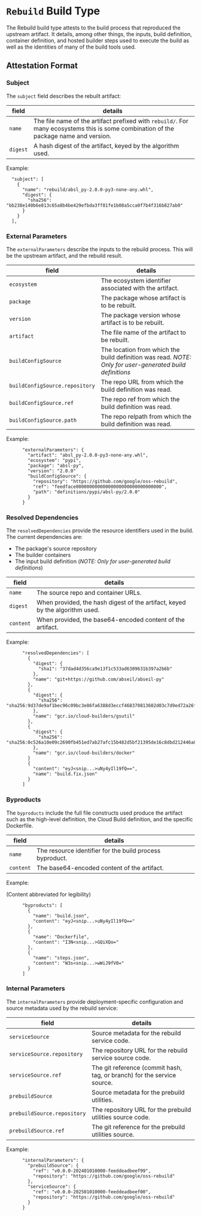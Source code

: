 # `Rebuild` Build Type

The Rebuild build type attests to the build process that reproduced the upstream
artifact. It details, among other things, the inputs, build definition,
container definition, and hosted builder steps used to execute the build as well
as the identities of many of the build tools used.

## Attestation Format

### Subject

The `subject` field describes the rebuilt artifact:

| field    | details                                                                                                                               |
| -------- | ------------------------------------------------------------------------------------------------------------------------------------- |
| `name`   | The file name of the artifact prefixed with `rebuild/`. For many ecosystems this is some combination of the package name and version. |
| `digest` | A hash digest of the artifact, keyed by the algorithm used.                                                                           |

Example:

```
  "subject": [
    {
      "name": "rebuild/absl_py-2.0.0-py3-none-any.whl",
      "digest": {
        "sha256": "bb238e140b6e813c65a8b4be429efbda3ff81fe1b08a5cca0f7b4f316b827ab0"
      }
    }
  ],
```

### External Parameters

The `externalParameters` describe the inputs to the rebuild process. This will
be the upstream artifact, and the rebuild result.

| field                          | details                                                                                                  |
| ------------------------------ | -------------------------------------------------------------------------------------------------------- |
| `ecosystem`                    | The ecosystem identifier associated with the artifact.                                                   |
| `package`                      | The package whose artifact is to be rebuilt.                                                             |
| `version`                      | The package version whose artifact is to be rebuilt.                                                     |
| `artifact`                     | The file name of the artifact to be rebuilt.                                                             |
| `buildConfigSource`            | The location from which the build definition was read. _NOTE: Only for user-generated build definitions_ |
| `buildConfigSource.repository` | The repo URL from which the build definition was read.                                                   |
| `buildConfigSource.ref`        | The repo ref from which the build definition was read.                                                   |
| `buildConfigSource.path`       | The repo relpath from which the build definition was read.                                               |

Example:

```
      "externalParameters": {
        "artifact": "absl_py-2.0.0-py3-none-any.whl",
        "ecosystem": "pypi",
        "package": "absl-py",
        "version": "2.0.0"
        "buildConfigSource": {
          "repository": "https://github.com/google/oss-rebuild",
          "ref": "feedface00000000000000000000000000000000",
          "path": "definitions/pypi/absl-py/2.0.0"
        }
      }
```

### Resolved Dependencies

The `resolvedDependencies` provide the resource identifiers used in the build.
The current dependencies are:

- The package's source repository
- The builder containers
- The input build definition (_NOTE: Only for user-generated build definitions_)

| field     | details                                                                      |
| --------- | ---------------------------------------------------------------------------- |
| `name`    | The source repo and container URLs.                                          |
| `digest`  | When provided, the hash digest of the artifact, keyed by the algorithm used. |
| `content` | When provided, the base64-encoded content of the artifact.                   |

Example:

```
      "resolvedDependencies": [
        {
          "digest": {
            "sha1": "37dad4d356ca9e13f1c533ad6309631b397a2b6b"
          },
          "name": "git+https://github.com/abseil/abseil-py"
        },
        {
          "digest": {
            "sha256": "sha256:9d37de9af1bec96c09bc3e86fa6388d3eccf468370813602d03c7d9ed72a26f8"
          },
          "name": "gcr.io/cloud-builders/gsutil"
        },
        {
          "digest": {
            "sha256": "sha256:0c526a10e09c2690fb451ed7ab27afc15b482d5bf21395de16c8dbd212446a84"
          },
          "name": "gcr.io/cloud-builders/docker"
        }
        {
          "content": "eyJ<snip...>uNy4yIl19fQ==",
          "name": "build.fix.json"
        }
      ]

```

### Byproducts

The `byproducts` include the full file constructs used produce the artifact
such as the high-level definition, the Cloud Build definition, and the specific Dockerfile.

| field     | details                                                  |
| --------- | -------------------------------------------------------- |
| `name`    | The resource identifier for the build process byproduct. |
| `content` | The base64-encoded content of the artifact.              |

Example:

(Content abbreviated for legibility)

```
      "byproducts": [
        {
          "name": "build.json",
          "content": "eyJ<snip...>uNy4yIl19fQ=="
        },
        {
          "name": "Dockerfile",
          "content": "I3N<snip...>GQiXQo="
        },
        {
          "name": "steps.json",
          "content": "W3s<snip...>wWiJ9fV0="
        }
      ]

```

### Internal Parameters

The `internalParameters` provide deployment-specific configuration and source metadata used by the rebuild service:

| field                       | details                                                                      |
| --------------------------- | ---------------------------------------------------------------------------- |
| `serviceSource`             | Source metadata for the rebuild service code.                               |
| `serviceSource.repository`  | The repository URL for the rebuild service source code.                     |
| `serviceSource.ref`         | The git reference (commit hash, tag, or branch) for the service source.     |
| `prebuildSource`            | Source metadata for the prebuild utilities.                                 |
| `prebuildSource.repository` | The repository URL for the prebuild utilities source code.                  |
| `prebuildSource.ref`        | The git reference for the prebuild utilities source.                        |

Example:

```
      "internalParameters": {
        "prebuildSource": {
          "ref": "v0.0.0-202401010000-feeddeadbeef99",
          "repository": "https://github.com/google/oss-rebuild"
        },
        "serviceSource": {
          "ref": "v0.0.0-202501010000-feeddeadbeef00",
          "repository": "https://github.com/google/oss-rebuild"
        }
      }
```
